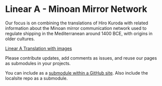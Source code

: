 # Linear A - Minoan Mirror Network

Our focus is on combining the translations of Hiro Kuroda with related information about the Minoan mirror communication network used to regulate shipping in the Mediterranean around 1400 BCE, with origins in older cultures.


[Linear A Translation with images](hiro/)


Please contribute updates, add comments as issues, and reuse our pages as submodules in your projects.

You can include as a [submodule within a GitHub site](/localsite/start/submodules). 
Also include the localsite repo as a submodule.

